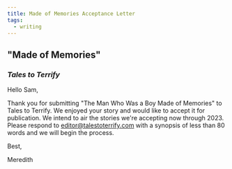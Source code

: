 ```yaml
---
title: Made of Memories Acceptance Letter
tags:
  - writing
---
```


## "Made of Memories"

### *Tales to Terrify*

Hello Sam,
  
Thank you for submitting "The Man Who Was a Boy Made of Memories" to Tales to Terrify. We enjoyed your story and would like to accept it for publication. We intend to air the stories we're accepting now through 2023. Please respond to [editor@talestoterrify.com](mailto:editor@talestoterrify.com) with a synopsis of less than 80 words and we will begin the process.  
  
Best,  
  
Meredith